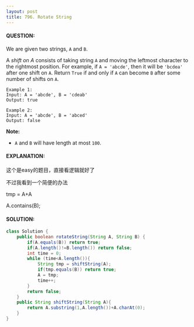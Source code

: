 ```yaml
---
layout: post
title: 796. Rotate String
---
```


#### QUESTION:

We are given two strings, `A` and `B`.

A *shift on A* consists of taking string `A` and moving the leftmost character to the rightmost position. For example, if `A = 'abcde'`, then it will be `'bcdea'` after one shift on `A`. Return `True` if and only if `A` can become `B` after some number of shifts on `A`.

```
Example 1:
Input: A = 'abcde', B = 'cdeab'
Output: true

Example 2:
Input: A = 'abcde', B = 'abced'
Output: false
```

**Note:**

- `A` and `B` will have length at most `100`.

#### EXPLANATION:

这个是easy的题目，直接看逻辑就好了

不过我看到一个简便的办法

tmp = A+A

A.contains(B);

#### SOLUTION:

```JAVA
class Solution {
    public boolean rotateString(String A, String B) {
        if(A.equals(B)) return true;
        if(A.length()!=B.length()) return false;
        int time = 0;
        while (time<A.length()){
            String tmp = shiftString(A);
            if(tmp.equals(B)) return true;
            A = tmp;
            time++;
        }
        return false;
    }
    public String shiftString(String A){
        return A.substring(1,A.length())+A.charAt(0);
    }
}
```

